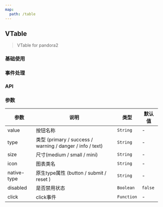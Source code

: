 ```yaml
---
map:
  path: /table
---
```


## VTable

> VTable for pandora2  

### 基础使用

<demo src="./demo/base.vue"
  language="vue"
  title="基础表格"
  desc="这是一个基础表格渲染示例">
</demo>


<!-- ### 元编程

<demo src="./demo/aTable.vue"
  language="vue"
  title="ATable表格"
  desc="元编程方式编写的AntDesignTable实例">
</demo> -->


### 事件处理

### API


### 参数
| 参数    | 说明                      | 类型                   | 默认值 |
| ------- | ------------------------- | ---------------------- | ------ |
| value | 按钮名称       | `String`                 | -    |
| type  | 类型  (primary / success / warning / danger / info / text)     | `String`  | -      |
| size | 尺寸(medium / small / mini)       | `String`                 |  -  |
| icon | 图表类名       | `String`                 | -    |
| native-type | 原生type属性 (button / submit / reset )    | `String`                 | -    |
| disabled | 是否禁用状态       | `Boolean`                 | `false`    |
| click | click事件       | `Function`                 | -    |